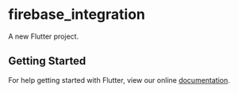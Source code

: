 # firebase_integration

A new Flutter project.

## Getting Started

For help getting started with Flutter, view our online
[documentation](https://flutter.io/).
